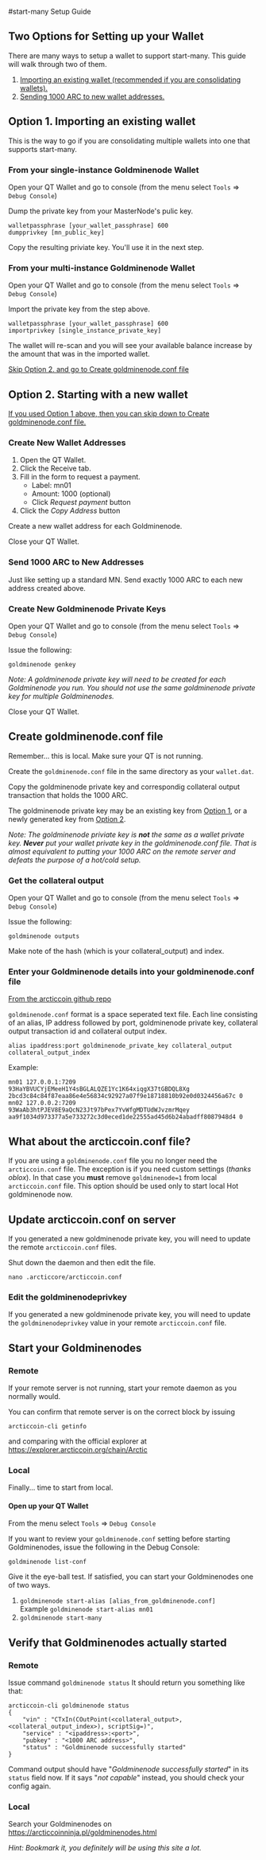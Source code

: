 #start-many Setup Guide

## Two Options for Setting up your Wallet
There are many ways to setup a wallet to support start-many. This guide will walk through two of them.

1. [Importing an existing wallet (recommended if you are consolidating wallets).](#option1)
2. [Sending 1000 ARC to new wallet addresses.](#option2)

## <a name="option1"></a>Option 1. Importing an existing wallet

This is the way to go if you are consolidating multiple wallets into one that supports start-many. 

### From your single-instance Goldminenode Wallet

Open your QT Wallet and go to console (from the menu select `Tools` => `Debug Console`)

Dump the private key from your MasterNode's pulic key.

```
walletpassphrase [your_wallet_passphrase] 600
dumpprivkey [mn_public_key]
```

Copy the resulting priviate key. You'll use it in the next step.

### From your multi-instance Goldminenode Wallet

Open your QT Wallet and go to console (from the menu select `Tools` => `Debug Console`)

Import the private key from the step above.

```
walletpassphrase [your_wallet_passphrase] 600
importprivkey [single_instance_private_key]
```

The wallet will re-scan and you will see your available balance increase by the amount that was in the imported wallet.

[Skip Option 2. and go to Create goldminenode.conf file](#goldminenodeconf)

## <a name="option2"></a>Option 2. Starting with a new wallet

[If you used Option 1 above, then you can skip down to Create goldminenode.conf file.](#goldminenodeconf)

### Create New Wallet Addresses

1. Open the QT Wallet.
2. Click the Receive tab.
3. Fill in the form to request a payment.
    * Label: mn01
    * Amount: 1000 (optional)
    * Click *Request payment* button
5. Click the *Copy Address* button

Create a new wallet address for each Goldminenode.

Close your QT Wallet.

### Send 1000 ARC to New Addresses

Just like setting up a standard MN. Send exactly 1000 ARC to each new address created above.

### Create New Goldminenode Private Keys

Open your QT Wallet and go to console (from the menu select `Tools` => `Debug Console`)

Issue the following:

```goldminenode genkey```

*Note: A goldminenode private key will need to be created for each Goldminenode you run. You should not use the same goldminenode private key for multiple Goldminenodes.*

Close your QT Wallet.

## <a name="goldminenodeconf"></a>Create goldminenode.conf file

Remember... this is local. Make sure your QT is not running.

Create the `goldminenode.conf` file in the same directory as your `wallet.dat`.

Copy the goldminenode private key and correspondig collateral output transaction that holds the 1000 ARC.

The goldminenode private key may be an existing key from [Option 1](#option1), or a newly generated key from [Option 2](#option2). 

*Note: The goldminenode priviate key is **not** the same as a wallet private key. **Never** put your wallet private key in the goldminenode.conf file. That is almost equivalent to putting your 1000 ARC on the remote server and defeats the purpose of a hot/cold setup.*

### Get the collateral output

Open your QT Wallet and go to console (from the menu select `Tools` => `Debug Console`)

Issue the following:

```goldminenode outputs```

Make note of the hash (which is your collateral_output) and index.

### Enter your Goldminenode details into your goldminenode.conf file
[From the arcticcoin github repo](https://github.com/ArcticCore/arcticcoin/blob/master/doc/goldminenode_conf.md)

`goldminenode.conf` format is a space seperated text file. Each line consisting of an alias, IP address followed by port, goldminenode private key, collateral output transaction id and collateral output index.

```
alias ipaddress:port goldminenode_private_key collateral_output collateral_output_index
```

Example:

```
mn01 127.0.0.1:7209 93HaYBVUCYjEMeeH1Y4sBGLALQZE1Yc1K64xiqgX37tGBDQL8Xg 2bcd3c84c84f87eaa86e4e56834c92927a07f9e18718810b92e0d0324456a67c 0
mn02 127.0.0.2:7209 93WaAb3htPJEV8E9aQcN23Jt97bPex7YvWfgMDTUdWJvzmrMqey aa9f1034d973377a5e733272c3d0eced1de22555ad45d6b24abadff8087948d4 0
```

## What about the arcticcoin.conf file?

If you are using a `goldminenode.conf` file you no longer need the `arcticcoin.conf` file. The exception is if you need custom settings (_thanks oblox_). In that case you **must** remove `goldminenode=1` from local `arcticcoin.conf` file. This option should be used only to start local Hot goldminenode now.

## Update arcticcoin.conf on server

If you generated a new goldminenode private key, you will need to update the remote `arcticcoin.conf` files.

Shut down the daemon and then edit the file.

```nano .arcticcore/arcticcoin.conf```

### Edit the goldminenodeprivkey
If you generated a new goldminenode private key, you will need to update the `goldminenodeprivkey` value in your remote `arcticcoin.conf` file.

## Start your Goldminenodes

### Remote

If your remote server is not running, start your remote daemon as you normally would. 

You can confirm that remote server is on the correct block by issuing

```arcticcoin-cli getinfo```

and comparing with the official explorer at https://explorer.arcticcoin.org/chain/Arctic

### Local

Finally... time to start from local.

#### Open up your QT Wallet

From the menu select `Tools` => `Debug Console`

If you want to review your `goldminenode.conf` setting before starting Goldminenodes, issue the following in the Debug Console:

```goldminenode list-conf```

Give it the eye-ball test. If satisfied, you can start your Goldminenodes one of two ways.

1. `goldminenode start-alias [alias_from_goldminenode.conf]`  
Example ```goldminenode start-alias mn01```
2. `goldminenode start-many`

## Verify that Goldminenodes actually started

### Remote

Issue command `goldminenode status`
It should return you something like that:
```
arcticcoin-cli goldminenode status
{
    "vin" : "CTxIn(COutPoint(<collateral_output>, <collateral_output_index>), scriptSig=)",
    "service" : "<ipaddress>:<port>",
    "pubkey" : "<1000 ARC address>",
    "status" : "Goldminenode successfully started"
}
```
Command output should have "_Goldminenode successfully started_" in its `status` field now. If it says "_not capable_" instead, you should check your config again.

### Local

Search your Goldminenodes on https://arcticcoinninja.pl/goldminenodes.html

_Hint: Bookmark it, you definitely will be using this site a lot._